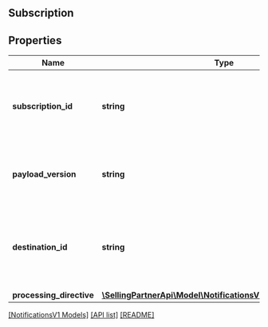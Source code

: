 ## Subscription

## Properties

Name | Type | Description | Notes
------------ | ------------- | ------------- | -------------
**subscription_id** | **string** | The subscription identifier generated when the subscription is created. |
**payload_version** | **string** | The version of the payload object to be used in the notification. |
**destination_id** | **string** | The identifier for the destination where notifications will be delivered. |
**processing_directive** | [**\SellingPartnerApi\Model\NotificationsV1\ProcessingDirective**](ProcessingDirective.md) |  | [optional]

[[NotificationsV1 Models]](../) [[API list]](../../Api) [[README]](../../../README.md)
